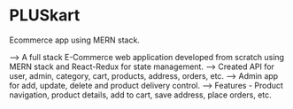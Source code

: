 # PLUSkart
Ecommerce app using MERN stack.

--> A full stack E-Commerce web application developed from scratch using MERN stack and React-Redux
for state management.
--> Created API for user, admin, category, cart, products, address, orders, etc.
--> Admin app for add, update, delete and product delivery control.
--> Features - Product navigation, product details, add to cart, save address, place orders, etc.
